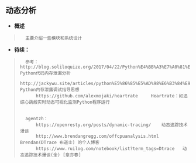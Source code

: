 ## 动态分析
- **概述**
>       主要介绍一些模块和系统设计
>
>
>
>
>
>
>
>

- **待续：**
>       参考：http://blog.soliloquize.org/2017/04/22/Python%E4%BB%A3%E7%A0%81%E5%86%85%E5%AD%98%E6%B3%84%E6%BC%8F%E5%88%86%E6%9E%90/   Python代码内存泄漏分析
>           http://jackywu.site/articles/python%E5%86%85%E5%AD%98%E6%B3%84%E9%9C%B2%E8%B0%83%E8%AF%95%E6%8C%87%E5%AF%BC%E6%80%9D%E6%83%B3/  Python内存泄露调试指导思想
>           https://github.com/alexmojaki/heartrate     Heartrate：如追综心跳般实时动态可视化监测Python程序运行
>
>
>       agentzh：
>           https://openresty.org/posts/dynamic-tracing/    动态追踪技术漫谈
>           http://www.brendangregg.com/offcpuanalysis.html     Brendan(DTrace 布道士) 的个人博客
>           https://www.ruilog.com/notebook/list?term_tags=Dtrace   动态追踪技术漫谈(全) [章亦春]
>
>
>
>
>
>
>
>
>
>
>
>
